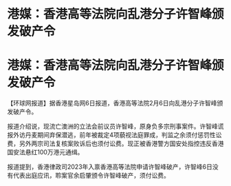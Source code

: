 # 港媒：香港高等法院向乱港分子许智峰颁发破产令

# 港媒：香港高等法院向乱港分子许智峰颁发破产令

【环球网报道】据香港星岛网6日报道，香港高等法院2月6日向乱港分子许智峰颁发破产令。

报道介绍说，现流亡澳洲的立法会前议员许智峰，原身负多宗刑事案件。许智峰谎报外访丹麦期间弃保潜逃，前年被裁定4项藐视法庭罪成，判监之余须付惩罚性讼费，另外两宗司法复核案败诉后也须付讼费。现正被香港警方国安处指控违反香港国安法悬红100万港元通缉。

报道提到，香港律政司2023年入禀香港高等法院申请许智峰破产，许智峰6日没有代表出庭应讯，聆案官余启肇颁令许智峰破产，须付讼费。

